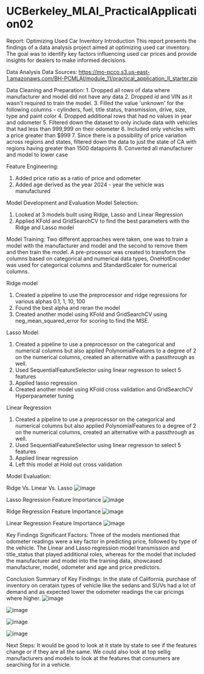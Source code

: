 # UCBerkeley_MLAI_PracticalApplication02

Report: Optimizing Used Car Inventory
Introduction
This report presents the findings of a data analysis project aimed at optimizing used car inventory. The goal was to identify key factors influencing used car prices and provide insights for dealers to make informed decisions.

Data Analysis
Data Sources: https://mo-pcco.s3.us-east-1.amazonaws.com/BH-PCMLAI/module_11/practical_application_II_starter.zip

Data Cleaning and Preparation: 
    1. Dropped all rows of data where manufacturer and model did not have any data
    2. Dropped id and VIN as it wasn't required to train the model.
    3. Filled the value 'unknown' for the following columns - cylinders, fuel, title status, transmission, drive, size, type and paint color
    4. Dropped additional rows that had no values in year and odometer
    5. Filtered down the dataset to only include data with vehicles that had less than 999,999 on their odometer
    6. Included only vehicles with a price greater than $999
    7. Since there is a possibility of price variation across regions and states, filtered down the data to just the state of CA with regions having greater than 1500 datapoints
    8. Converted all manufacturer and model to lower case

Feature Engineering:
1. Added price ratio as a ratio of price and odometer
2. Added age derived as the year 2024 - year the vehicle was manufactured

Model Development and Evaluation
Model Selection: 
1. Looked at 3 models built using Ridge, Lasso and Linear Regression
2. Applied KFold and GridSearchCV to find the best parameters with the Ridge and Lasso model

Model Training:
Two different approaches were taken, one was to train a model with the manufacturer and model and the second to remove them and then train the model. A pre-processor was created to transform the columns based on categorical and numerical data types, OneHotEncoder was used for categorical columns and StandardScaler for numerical columns.

Ridge model
1. Created a pipeline to use the preprocessor and ridge regressions for various alphas 0.1, 1, 10, 100
2. Found the best alpha and reran the model
3. Created another model using KFold and GridSearchCV using neg_mean_squared_error for scoring to find the MSE.

Lasso Model
1. Created a pipeline to use a preprocessor on the categorical and numerical columns but also applied PolynomialFeatures to a degree of 2 on the numerical columns, created an alternative with a passthrough as well.
2. Used SequentialFeatureSelector using linear regresson to select 5 features
3. Applied lasso regression
4. Created another model using KFold cross validation and GridSearchCV Hyperparameter tuning

Linear Regression
1. Created a pipeline to use a preprocessor on the categorical and numerical columns but also applied PolynomialFeatures to a degree of 2 on the numerical columns, created an alternative with a passthrough as well.
2. Used SequentialFeatureSelector using linear regresson to select 5 features
3. Applied linear regression
4. Left this model at Hold out cross validation


Model Evaluation:

Ridge Vs. Linear Vs. Lasso
  ![image](https://github.com/user-attachments/assets/bd81b7c4-c655-45a7-a719-3a0c5f36409c)

Lasso Regression Feature Importance
  ![image](https://github.com/user-attachments/assets/6e7ef95b-9553-452b-979c-ce98caac14ff)

Ridge Regression Feature Importance
  ![image](https://github.com/user-attachments/assets/c86b0114-5ff3-4114-8793-f9ae398c4fa2)

Linear Regression Feature Importance
  ![image](https://github.com/user-attachments/assets/85bbccce-3844-4bdb-af36-600b93dc7a1b)



Key Findings
Significant Factors: Three of the models mentioned that odometer readings were a key factor in predicting price, followed by type of the vehicle. The Linear and Lasso regression model transmission and title_status that played additional roles, whereas for the model that included the manufacturer and model into the training data, showcased manufacturer, model, odometer and age and price predictors.

Conclusion
Summary of Key Findings: In the state of California, purchase of inventory on ceratain types of vehicle like the sedans and SUVs had a lot of demand and as expected lower the odometer readings the car pricings where higher.
![image](https://github.com/user-attachments/assets/3855b01d-6f77-4a97-9585-a1a6b3951d96)

![image](https://github.com/user-attachments/assets/d094979d-6679-4d23-ae6f-14a3c698cf6b)

![image](https://github.com/user-attachments/assets/59fd3745-3442-42ca-b96e-d95ea0d527fc)

![image](https://github.com/user-attachments/assets/d1e27ad1-1656-48af-bb62-5ef22234b5b6)


Next Steps: It would be good to look at it state by state to see if the features change or if they are all the same. We could also look at top sellig manufacturers and models to look at the features that consumers are searching for in a vehicle.




